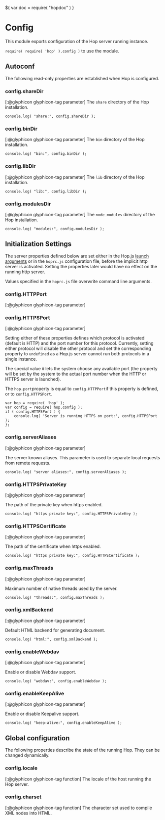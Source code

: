 ${ var doc = require( "hopdoc" ) }

Config
======

This module exports configuration of the Hop server running instance.

`require( require( 'hop' ).config )` to use the module.

Autoconf
--------

The following read-only properties are established when Hop is configured.

### config.shareDir ###
[:@glyphicon glyphicon-tag parameter]
The `share` directory of the Hop installation. 

```hopscript
console.log( "share:", config.shareDir );
```

### config.binDir ###
[:@glyphicon glyphicon-tag parameter]
The `bin` directory of the Hop installation. 

```hopscript
console.log( "bin:", config.binDir );
```

### config.libDir ###
[:@glyphicon glyphicon-tag parameter]
The `lib` directory of the Hop installation. 

```hopscript
console.log( "lib:", config.libDir );
```

### config.modulesDir ###
[:@glyphicon glyphicon-tag parameter] 
The `node_modules` directory of the Hop installation.

```hopscript
console.log( "modules:", config.modulesDir );
```

Initialization Settings
-----------------------

The server properties defined below are set either in the Hop.js [launch
arguments](00-command.html) or in the `hoprc.js` configuration file, before
the implicit http server is activated. Setting the properties later would have
no effect on the running http server.

Values specified in the `hoprc.js` file overwrite command line arguments.

### config.HTTPPort ###
[:@glyphicon glyphicon-tag parameter]
### config.HTTPSPort ###
[:@glyphicon glyphicon-tag parameter]

Setting either of these properties defines which protocol is activated
(default is HTTP) and the port number for this protocol. Currently,
setting either protocol will disable the other protocol and set the
corresponding property to `undefined` as a Hop.js server cannot run
both protocols in a single instance.

The special value `0` lets the system choose any available port (the
property will be set by the system to the actual port number when the
HTTP or HTTPS server is launched).

The `hop.port`property is equal to `config.HTTPPort`if this property
is defined, or to `config.HTTPSPort`.

```hopscript
var hop = require( 'hop' );
var config = require( hop.config );
if ( config.HTTPSPort ) {
	console.log( 'Server is running HTTPS on port:', config.HTTPSPort );
};
```

### config.serverAliases ###
[:@glyphicon glyphicon-tag parameter]

The server known aliases. This parameter is used
to separate local requests from remote requests.

```hopscript
console.log( "server aliases:", config.serverAliases );
```

### config.HTTPSPrivateKey ###
[:@glyphicon glyphicon-tag parameter]

The path of the private key when https enabled.

```hopscript
console.log( "https private key:", config.HTTPSPrivateKey );
```

### config.HTTPSCertificate ###
[:@glyphicon glyphicon-tag parameter]

The path of the certificate when https enabled.

```hopscript
console.log( "https private key:", config.HTTPSCertificate );
```

### config.maxThreads ###
[:@glyphicon glyphicon-tag parameter]

Maximum number of native threads used by the server.

```hopscript
console.log( "threads:", config.maxThreads );
```

### config.xmlBackend ###
[:@glyphicon glyphicon-tag parameter]

Default HTML backend for generating document.

```hopscript
console.log( "html:", config.xmlBackend );
```

### config.enableWebdav ###
[:@glyphicon glyphicon-tag parameter]

Enable or disable Webdav support.

```hopscript
console.log( "webdav:", config.enableWebdav );
```

### config.enableKeepAlive ###
[:@glyphicon glyphicon-tag parameter]

Enable or disable Keepalive support.

```hopscript
console.log( "keep-alive:", config.enableKeepAlive );
```

Global configuration
--------------------

The following properties describe the state of the running Hop. They
can be changed dynamically.

### config.locale ###
[:@glyphicon glyphicon-tag function]
The locale of the host running the Hop server. 

### config.charset ###
[:@glyphicon glyphicon-tag function]
The character set used to compile XML nodes into HTML. 

